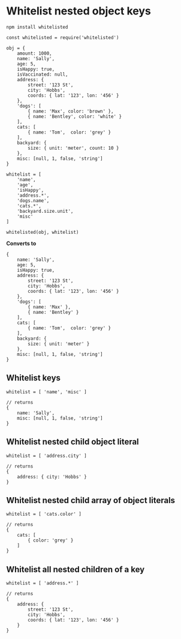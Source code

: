 # Whitelist nested object keys



```
npm install whitelisted
```
```
const whitelisted = require('whitelisted') 
```
```
obj = {
    amount: 1000,
    name: 'Sally',
    age: 5,
    isHappy: true,
    isVaccinated: null,
    address: {
        street: '123 St',
        city: 'Hobbs',
        coords: { lat: '123', lon: '456' }
    },
    'dogs': [
        { name: 'Max', color: 'brown' },
        { name: 'Bentley', color: 'white' }
    ],
    cats: [
        { name: 'Tom',  color: 'grey' }
    ],
    backyard: {
        size: { unit: 'meter', count: 10 }
    },
    misc: [null, 1, false, 'string']
}   

whitelist = [
    'name',
    'age',
    'isHappy',
    'address.*',
    'dogs.name',
    'cats.*',
    'backyard.size.unit',
    'misc'
]
```

```
whitelisted(obj, whitelist)
```

**Converts to**

```
{
    name: 'Sally',
    age: 5,
    isHappy: true,
    address: {
        street: '123 St',
        city: 'Hobbs',
        coords: { lat: '123', lon: '456' }
    },
    'dogs': [
        { name: 'Max' },
        { name: 'Bentley' }
    ],
    cats: [
        { name: 'Tom',  color: 'grey' }
    ],
    backyard: {
        size: { unit: 'meter' }
    },
    misc: [null, 1, false, 'string']
}
```

## Whitelist keys
```
whitelist = [ 'name', 'misc' ]

// returns
{
    name: 'Sally',
    misc: [null, 1, false, 'string']
}
```

## Whitelist nested child object literal
```
whitelist = [ 'address.city' ]

// returns
{
    address: { city: 'Hobbs' }
}
```

## Whitelist nested child array of object literals
```
whitelist = [ 'cats.color' ]

// returns
{
    cats: [
        { color: 'grey' }
    ]
}
```

## Whitelist all nested children of a key
```
whitelist = [ 'address.*' ]

// returns
{
    address: {
        street: '123 St',
        city: 'Hobbs',
        coords: { lat: '123', lon: '456' }
    }
}
```